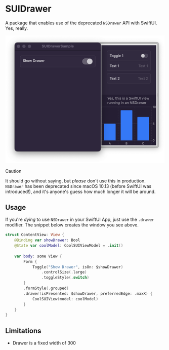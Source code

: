 # SUIDrawer

A package that enables use of the deprecated `NSDrawer` API with SwiftUI. Yes, really.

<img src="https://github.com/MichaelJBerk/SUIDrawer/blob/main/Sample.png">

> [!CAUTION]
> It should go without saying, but _please_ don't use this in production. `NSDrawer` has been deprecated since macOS 10.13 (before SwiftUI was introduced!), and it's anyone's guess how much longer it will be around.  

## Usage

If you're _dying_ to use `NSDrawer` in your SwiftUI App, just use the `.drawer` modifier. 
The snippet below creates the window you see above.  

```swift
struct ContentView: View {
	@Binding var showDrawer: Bool
	@State var coolModel: CoolSUIViewModel = .init()
	
    var body: some View {
        Form {
			Toggle("Show Drawer", isOn: $showDrawer)
				.controlSize(.large)
				.toggleStyle(.switch)
        }
		.formStyle(.grouped)
		.drawer(isPresented: $showDrawer, preferredEdge: .maxX) {
			CoolSUIView(model: coolModel)
		}
    }
}

```
## Limitations
 - Drawer is a fixed width of 300 
